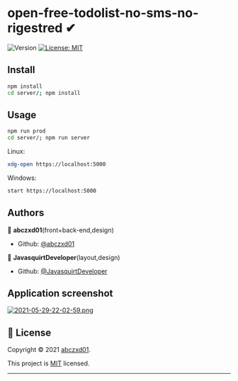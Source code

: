 # open-free-todolist-no-sms-no-rigestred ✔
![Version](https://img.shields.io/badge/version-1.0.0-blue.svg?cacheSeconds=2592000)
[![License: MIT](https://img.shields.io/github/license/abczxd01/open-free-todolist-no-sms-no-rigestred)](https://github.com/abczxd01/open-free-todolist-no-sms-no-rigestred/blob/master/LICENSE)

## Install

```sh
npm install
cd server/; npm install
```

## Usage
```sh
npm run prod
cd server/; npm run server
```
Linux:
```sh
xdg-open https://localhost:5000
```
Windows:
```sh
start https://localhost:5000
```

## Authors

👤 **abczxd01**(front+back-end,design)
* Github: [@abczxd01](https://github.com/abczxd01)

👤 **JavasquirtDeveloper**(layout,design)
* Github: [@JavasquirtDeveloper](https://github.com/JavasquirtDeveloper)

## Application screenshot
[![2021-05-29-22-02-59.png](https://i.postimg.cc/MKmxXV0Y/2021-05-29-22-02-59.png)](https://postimg.cc/0bjhB6B6)

## 📝 License

Copyright © 2021 [abczxd01](https://github.com/abczxd01).

This project is [MIT](https://github.com/abczxd01/open-free-todolist-no-sms-no-rigestred/blob/master/LICENSE) licensed.

***
